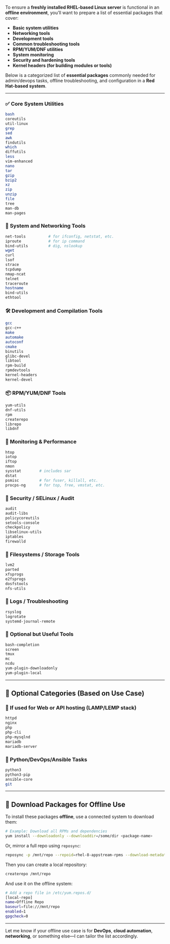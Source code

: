 To ensure a **freshly installed RHEL-based Linux server** is functional in an **offline environment**, you’ll want to prepare a list of essential packages that cover:

* **Basic system utilities**
* **Networking tools**
* **Development tools**
* **Common troubleshooting tools**
* **RPM/YUM/DNF utilities**
* **System monitoring**
* **Security and hardening tools**
* **Kernel headers (for building modules or tools)**

Below is a categorized list of **essential packages** commonly needed for admin/devops tasks, offline troubleshooting, and configuration in a **Red Hat-based system**.

---

### ✅ Core System Utilities

```bash
bash
coreutils
util-linux
grep
sed
awk
findutils
which
diffutils
less
vim-enhanced
nano
tar
gzip
bzip2
xz
zip
unzip
file
tree
man-db
man-pages
```

### 🔧 System and Networking Tools

```bash
net-tools          # for ifconfig, netstat, etc.
iproute            # for ip command
bind-utils         # dig, nslookup
wget
curl
lsof
strace
tcpdump
nmap-ncat
telnet
traceroute
hostname
bind-utils
ethtool
```

### 🛠 Development and Compilation Tools

```bash
gcc
gcc-c++
make
automake
autoconf
cmake
binutils
glibc-devel
libtool
rpm-build
rpmdevtools
kernel-headers
kernel-devel
```

### 📦 RPM/YUM/DNF Tools

```bash
yum-utils
dnf-utils
rpm
createrepo
librepo
libdnf
```

### 🧰 Monitoring & Performance

```bash
htop
iotop
iftop
nmon
sysstat        # includes sar
dstat
psmisc         # for fuser, killall, etc.
procps-ng      # for top, free, vmstat, etc.
```

### 🔐 Security / SELinux / Audit

```bash
audit
audit-libs
policycoreutils
setools-console
checkpolicy
libselinux-utils
iptables
firewalld
```

### 📁 Filesystems / Storage Tools

```bash
lvm2
parted
xfsprogs
e2fsprogs
dosfstools
nfs-utils
```

### 🧾 Logs / Troubleshooting

```bash
rsyslog
logrotate
systemd-journal-remote
```

### 🧱 Optional but Useful Tools

```bash
bash-completion
screen
tmux
mc
ncdu
yum-plugin-downloadonly
yum-plugin-local
```

---

## 🎯 Optional Categories (Based on Use Case)

### 📡 If used for Web or API hosting (LAMP/LEMP stack)

```bash
httpd
nginx
php
php-cli
php-mysqlnd
mariadb
mariadb-server
```

### 🧪 Python/DevOps/Ansible Tasks

```bash
python3
python3-pip
ansible-core
git
```

---

## 🔄 Download Packages for Offline Use

To install these packages **offline**, use a connected system to download them:

```bash
# Example: Download all RPMs and dependencies
yum install --downloadonly --downloaddir=/some/dir <package-name>
```

Or, mirror a full repo using `reposync`:

```bash
reposync -p /mnt/repo --repoid=rhel-8-appstream-rpms --download-metadata
```

Then you can create a local repository:

```bash
createrepo /mnt/repo
```

And use it on the offline system:

```bash
# Add a repo file in /etc/yum.repos.d/
[local-repo]
name=Offline Repo
baseurl=file:///mnt/repo
enabled=1
gpgcheck=0
```

---

Let me know if your offline use case is for **DevOps**, **cloud automation**, **networking**, or something else—I can tailor the list accordingly.
